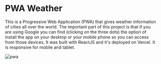 # PWA Weather

This is a Progressive Web Application (PWA) that gives weather information of cities all over the world. The important part of this project is that if you are using Google you can find (clicking on the three dots) the option of install the app on your desktop or your mobile phone so you can access from those devices. It was built with ReactJS and it's deployed on Vercel. It is responsive for mobile and tablet.

![pwa](https://user-images.githubusercontent.com/71913145/235431363-3819cd9e-00ae-4f7e-a1fd-ec4ecac2fd75.png)
